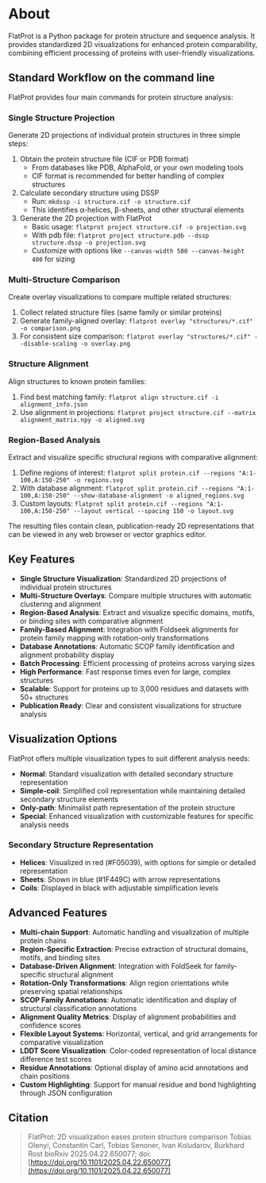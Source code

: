 <!--
 Copyright 2024 Rostlab.
 SPDX-License-Identifier: Apache-2.0
-->

# About

FlatProt is a Python package for protein structure and sequence analysis. It provides standardized 2D visualizations for enhanced protein comparability, combining efficient processing of proteins with user-friendly visualizations.

## Standard Workflow on the command line

FlatProt provides four main commands for protein structure analysis:

### Single Structure Projection
Generate 2D projections of individual protein structures in three simple steps:

1. Obtain the protein structure file (CIF or PDB format)
    - From databases like PDB, AlphaFold, or your own modeling tools
    - CIF format is recommended for better handling of complex structures
2. Calculate secondary structure using DSSP
    - Run: `mkdssp -i structure.cif -o structure.cif`
    - This identifies α-helices, β-sheets, and other structural elements
3. Generate the 2D projection with FlatProt
    - Basic usage: `flatprot project structure.cif -o projection.svg`
    - With pdb file: `flatprot project structure.pdb --dssp structure.dssp -o projection.svg`
    - Customize with options like `--canvas-width 500 --canvas-height 400` for sizing

### Multi-Structure Comparison
Create overlay visualizations to compare multiple related structures:

1. Collect related structure files (same family or similar proteins)
2. Generate family-aligned overlay: `flatprot overlay "structures/*.cif" -o comparison.png`
3. For consistent size comparison: `flatprot overlay "structures/*.cif" --disable-scaling -o overlay.png`

### Structure Alignment
Align structures to known protein families:

1. Find best matching family: `flatprot align structure.cif -i alignment_info.json`
2. Use alignment in projections: `flatprot project structure.cif --matrix alignment_matrix.npy -o aligned.svg`

### Region-Based Analysis
Extract and visualize specific structural regions with comparative alignment:

1. Define regions of interest: `flatprot split protein.cif --regions "A:1-100,A:150-250" -o regions.svg`
2. With database alignment: `flatprot split protein.cif --regions "A:1-100,A:150-250" --show-database-alignment -o aligned_regions.svg`
3. Custom layouts: `flatprot split protein.cif --regions "A:1-100,A:150-250" --layout vertical --spacing 150 -o layout.svg`

The resulting files contain clean, publication-ready 2D representations that can be viewed in any web browser or vector graphics editor.

## Key Features

-   **Single Structure Visualization**: Standardized 2D projections of individual protein structures
-   **Multi-Structure Overlays**: Compare multiple structures with automatic clustering and alignment
-   **Region-Based Analysis**: Extract and visualize specific domains, motifs, or binding sites with comparative alignment
-   **Family-Based Alignment**: Integration with Foldseek alignments for protein family mapping with rotation-only transformations
-   **Database Annotations**: Automatic SCOP family identification and alignment probability display
-   **Batch Processing**: Efficient processing of proteins across varying sizes
-   **High Performance**: Fast response times even for large, complex structures
-   **Scalable**: Support for proteins up to 3,000 residues and datasets with 50+ structures
-   **Publication Ready**: Clear and consistent visualizations for structure analysis

## Visualization Options

FlatProt offers multiple visualization types to suit different analysis needs:

-   **Normal**: Standard visualization with detailed secondary structure representation
-   **Simple-coil**: Simplified coil representation while maintaining detailed secondary structure elements
-   **Only-path**: Minimalist path representation of the protein structure
-   **Special**: Enhanced visualization with customizable features for specific analysis needs

### Secondary Structure Representation

-   **Helices**: Visualized in red (#F05039), with options for simple or detailed representation
-   **Sheets**: Shown in blue (#1F449C) with arrow representations
-   **Coils**: Displayed in black with adjustable simplification levels

## Advanced Features

-   **Multi-chain Support**: Automatic handling and visualization of multiple protein chains
-   **Region-Specific Extraction**: Precise extraction of structural domains, motifs, and binding sites
-   **Database-Driven Alignment**: Integration with FoldSeek for family-specific structural alignment
-   **Rotation-Only Transformations**: Align region orientations while preserving spatial relationships
-   **SCOP Family Annotations**: Automatic identification and display of structural classification annotations
-   **Alignment Quality Metrics**: Display of alignment probabilities and confidence scores
-   **Flexible Layout Systems**: Horizontal, vertical, and grid arrangements for comparative visualization
-   **LDDT Score Visualization**: Color-coded representation of local distance difference test scores
-   **Residue Annotations**: Optional display of amino acid annotations and chain positions
-   **Custom Highlighting**: Support for manual residue and bond highlighting through JSON configuration

## Citation

> FlatProt: 2D visualization eases protein structure comparison
> Tobias Olenyi, Constantin Carl, Tobias Senoner, Ivan Koludarov, Burkhard Rost
> bioRxiv 2025.04.22.650077; doi: [https://doi.org/10.1101/2025.04.22.650077](https://doi.org/10.1101/2025.04.22.650077)
